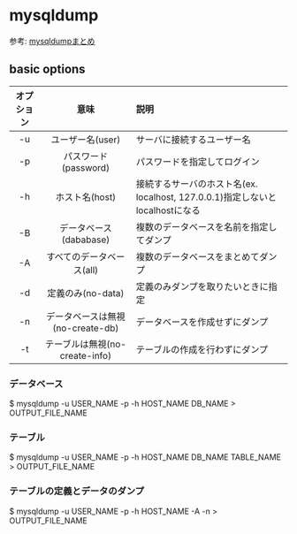 # mysqldump

参考: [mysqldumpまとめ](https://qiita.com/PlanetMeron/items/3a41e14607a65bc9b60c)

## basic options

|オプション|意味|説明|
|:-:|:-:|:--|
|-u|ユーザー名(user)|サーバに接続するユーザー名|
|-p|パスワード(password)|パスワードを指定してログイン|
|-h|ホスト名(host)|接続するサーバのホスト名(ex. localhost, 127.0.0.1)指定しないとlocalhostになる|
|-B|データベース(dababase)|複数のデータベースを名前を指定してダンプ|
|-A|すべてのデータベース(all)|複数のデータベースをまとめてダンプ|
|-d|定義のみ(no-data)|定義のみダンプを取りたいときに指定|
|-n|データベースは無視(no-create-db)|データベースを作成せずにダンプ|
|-t|テーブルは無視(no-create-info)|テーブルの作成を行わずにダンプ|

### データベース

$ mysqldump -u USER_NAME -p -h HOST_NAME DB_NAME > OUTPUT_FILE_NAME

### テーブル

$ mysqldump -u USER_NAME -p -h HOST_NAME DB_NAME TABLE_NAME > OUTPUT_FILE_NAME

### テーブルの定義とデータのダンプ

$ mysqldump -u USER_NAME -p -h HOST_NAME -A -n > OUTPUT_FILE_NAME
